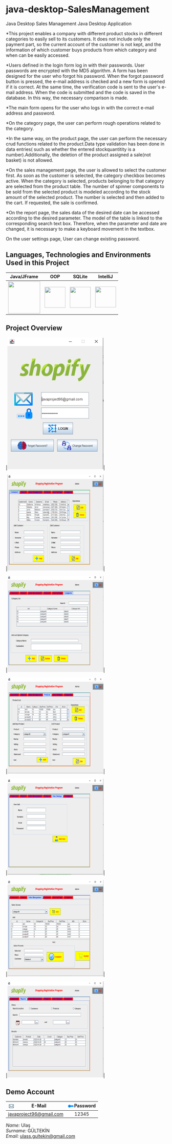 # java-desktop-SalesManagement
Java Desktop Sales Management
 Java Desktop Application 

*This project enables a company with different product stocks in different categories to easily sell to its customers. It does not include only the payment part, so the current account of the customer is not kept, and the information of which customer buys products from which category and when can be easily accessed.

*Users defined in the login form log in with their passwords. User passwords are encrypted with the MD5 algorithm. A form has been designed for the user who forgot his password. When the forgot password button is pressed, the e-mail address is checked and a new form is opened if it is correct. At the same time, the verification code is sent to the user's e-mail address. When the code is submitted and the code is saved in the database. In this way, the necessary comparison is made.

*The main form opens for the user who logs in with the correct e-mail address and password.

*On the category page, the user can perform rough operations related to the category.

*In the same way, on the product page, the user can perform the necessary crud functions related to the product.Data type validation has been done in data entries( such as whether the entered stockquantitity is a number).Additionally, the deletion of the product assigned a sale(not basket) is not allowed.

*On the sales management page, the user is allowed to select the customer first. As soon as the customer is selected, the category checkbox becomes active. When the category is selected, products belonging to that category are selected from the product table. The number of spinner components to be sold from the selected product is modeled according to the stock amount of the selected product. The number is selected and then added to the cart. If requested, the sale is confirmed.

*On the report page, the sales data of the desired date can be accessed according to the desired parameter. The model of the table is linked to the corresponding search text box. Therefore, when the parameter and date are changed, it is necessary to make a keyboard movement in the textbox.

On the user settings page, User can change existing password.




## Languages, Technologies and Environments Used in this Project
| Java/JFrame  | OOP | SQLite | IntelliJ  |
| :------------: | :------------: | :------------: | :------------: |
|  <img src ="https://cdn.iconscout.com/icon/free/png-256/java-60-1174953.png" width ="100px" height = "100px" style="float:left" > | <img src ="https://encrypted-tbn0.gstatic.com/images?q=tbn:ANd9GcRQie1pvA8p-kyK_bGjsjPJWv8x4NF9ahNvFA&usqp=CAU" width ="65px" height = "65px" style="float:left " >  |  <img src ="https://upload.wikimedia.org/wikipedia/commons/thumb/9/97/Sqlite-square-icon.svg/1200px-Sqlite-square-icon.svg.png" width ="65px" height = "65px" style="float:left " > | <img src ="https://upload.wikimedia.org/wikipedia/commons/thumb/9/9c/IntelliJ_IDEA_Icon.svg/70px-IntelliJ_IDEA_Icon.svg.png" width ="65px" height = "65px" >  |


## Project Overview 

|<img src="https://github.com/UlasGultekin/SalesManagement/blob/main/images/001.PNG" width="300">|



|<img src="https://github.com/UlasGultekin/SalesManagement/blob/main/images/002.png" width="300">|



|<img src="https://github.com/UlasGultekin/SalesManagement/blob/main/images/003.png" width="300">|



|<img src="https://github.com/UlasGultekin/SalesManagement/blob/main/images/004.png" width="300">| 


|<img src="https://github.com/UlasGultekin/SalesManagement/blob/main/images/005.png" width="300">| 


|<img src="https://github.com/UlasGultekin/SalesManagement/blob/main/images/006.png" width="300">| 


|<img src="https://github.com/UlasGultekin/SalesManagement/blob/main/images/007.png" width="300">| 



## Demo Account
| <img src ="https://github.com/UlasGultekin/SalesManagement/blob/main/images/mail.png" width ="20px" height = "20px" style="float:left" > E-Mail | <img src ="https://github.com/UlasGultekin/SalesManagement/blob/main/images/pass.png" width ="20px" height = "20px" style="float:left" > Password | 
| :------------: | :------------: | 
|javaproject96@gmail.com| 12345 |


*Name:* Ulaş  <br>
*Surname:* GÜLTEKİN <br>
*Email:* ulass.gultekin@gmail.com
